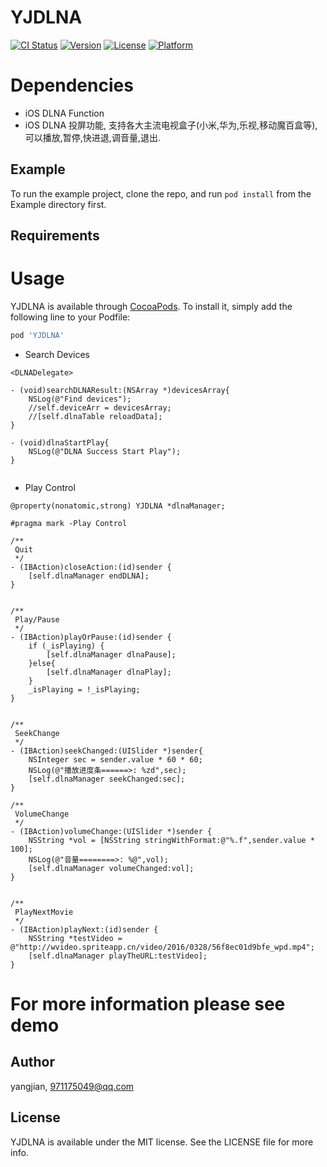 # YJDLNA

[![CI Status](https://img.shields.io/travis/yangjian/YJDLNA.svg?style=flat)](https://travis-ci.org/yangjian/YJDLNA)
[![Version](https://img.shields.io/cocoapods/v/YJDLNA.svg?style=flat)](https://cocoapods.org/pods/YJDLNA)
[![License](https://img.shields.io/cocoapods/l/YJDLNA.svg?style=flat)](https://cocoapods.org/pods/YJDLNA)
[![Platform](https://img.shields.io/cocoapods/p/YJDLNA.svg?style=flat)](https://cocoapods.org/pods/YJDLNA)

# Dependencies

- iOS DLNA Function 
- iOS DLNA 投屏功能, 支持各大主流电视盒子(小米,华为,乐视,移动魔百盒等), 可以播放,暂停,快进退,调音量,退出.

## Example

To run the example project, clone the repo, and run `pod install` from the Example directory first.

## Requirements

# Usage

YJDLNA is available through [CocoaPods](https://cocoapods.org). To install
it, simply add the following line to your Podfile:

```ruby
pod 'YJDLNA'
```
- Search Devices

```
<DLNADelegate>

- (void)searchDLNAResult:(NSArray *)devicesArray{
    NSLog(@"Find devices");
    //self.deviceArr = devicesArray;
    //[self.dlnaTable reloadData];
}

- (void)dlnaStartPlay{
    NSLog(@"DLNA Success Start Play");
}


```

- Play Control

```
@property(nonatomic,strong) YJDLNA *dlnaManager;

#pragma mark -Play Control

/**
 Quit
 */
- (IBAction)closeAction:(id)sender {
    [self.dlnaManager endDLNA];
}


/**
 Play/Pause
 */
- (IBAction)playOrPause:(id)sender {
    if (_isPlaying) {
        [self.dlnaManager dlnaPause];
    }else{
        [self.dlnaManager dlnaPlay];
    }
    _isPlaying = !_isPlaying;
}


/**
 SeekChange
 */
- (IBAction)seekChanged:(UISlider *)sender{
    NSInteger sec = sender.value * 60 * 60;
    NSLog(@"播放进度条======>: %zd",sec);
    [self.dlnaManager seekChanged:sec];
}

/**
 VolumeChange
 */
- (IBAction)volumeChange:(UISlider *)sender {
    NSString *vol = [NSString stringWithFormat:@"%.f",sender.value * 100];
    NSLog(@"音量========>: %@",vol);
    [self.dlnaManager volumeChanged:vol];
}


/**
 PlayNextMovie
 */
- (IBAction)playNext:(id)sender {
    NSString *testVideo = @"http://wvideo.spriteapp.cn/video/2016/0328/56f8ec01d9bfe_wpd.mp4";
    [self.dlnaManager playTheURL:testVideo];
}
```

# For more information please see demo

## Author

yangjian, 971175049@qq.com

## License

YJDLNA is available under the MIT license. See the LICENSE file for more info.
